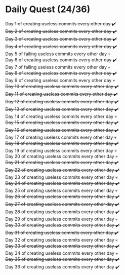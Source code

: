 # Daily Quest (24/36)

~~Day 1 of creating useless commits every other day ✔️~~  
~~Day 2 of creating useless commits every other day ✔️~~  
~~Day 3 of creating useless commits every other day ✔️~~  
~~Day 4 of creating useless commits every other day ✔️~~  
Day 5 of failing useless commits every other day 💀  
~~Day 6 of creating useless commits every other day ✔️~~  
Day 7 of failing useless commits every other day 💀  
~~Day 8 of creating useless commits every other day ✔️~~  
Day 9 of creating useless commits every other day 💀  
~~Day 10 of creating useless commits every other day ✔️~~  
~~Day 11 of creating useless commits every other day ✔️~~  
~~Day 12 of creating useless commits every other day ✔️~~  
~~Day 13 of creating useless commits every other day ✔️~~  
Day 14 of creating useless commits every other day 💀  
~~Day 15 of creating useless commits every other day ✔️~~  
~~Day 16 of creating useless commits every other day ✔️~~  
Day 17 of creating useless commits every other day 💀  
~~Day 18 of creating useless commits every other day ✔️~~  
Day 19 of creating useless commits every other day 💀  
Day 20 of creating useless commits every other day 💀  
~~Day 21 of creating useless commits every other day ✔️~~  
~~Day 22 of creating useless commits every other day ✔️~~  
Day 23 of creating useless commits every other day 💀  
~~Day 24 of creating useless commits every other day ✔️~~  
Day 25 of creating useless commits every other day 💀  
~~Day 26 of creating useless commits every other day ✔️~~  
~~Day 27 of creating useless commits every other day ✔️~~  
~~Day 28 of creating useless commits every other day ✔️~~  
Day 29 of creating useless commits every other day 💀  
~~Day 30 of creating useless commits every other day ✔️~~  
~~Day 31 of creating useless commits every other day ✔️~~  
Day 32 of creating useless commits every other day 💀  
~~Day 33 of creating useless commits every other day ✔️~~  
Day 34 of creating useless commits every other day 💀  
~~Day 35 of creating useless commits every other day ✔️~~  
Day 36 of creating useless commits every other day ✔️
